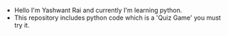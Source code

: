 - Hello I'm Yashwant Rai and currently I'm learning python.
- This repository includes python code which is a 'Quiz Game' you must try it.
